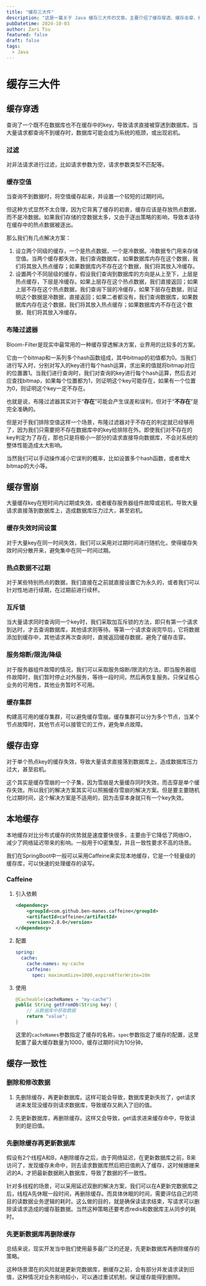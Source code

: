 ```yaml
---
title: "缓存三大件"
description: "这是一篇关于 Java 缓存三大件的文章。主要介绍了缓存穿透、缓存击穿、缓存雪崩的概念和解决方案。"
pubDatetime: 2024-10-03
author: Zari Tsu
featured: false
draft: false
tags:
  - Java
---
```


# 缓存三大件

## 缓存穿透

查询了一个既不在数据库也不在缓存中的key，导致请求直接被穿透到数据库。当大量请求都查询不到缓存时，数据库可能会成为系统的瓶颈，或出现宕机。

### 过滤 

对非法请求进行过滤，比如请求参数为空，请求参数类型不匹配等。

### 缓存空值

当查询不到数据时，将空值缓存起来，并设置一个较短的过期时间。

但这种方式显然不太合理，因为它背离了缓存的初衷，缓存应该是存放热点数据，而不是冷数据。如果我们存储的空数据太多，又由于逐出策略的影响，导致本该待在缓存中的热点数据被逐出。

那么我们有几点解决方案：

1. 设立两个同级的缓存，一个是热点数据，一个是冷数据。冷数据专门用来存储空值。当两个缓存都失效，我们查询数据库，如果数据库内存在这个数据，我们将其放入热点缓存；如果数据库内不存在这个数据，我们将其放入冷缓存。
2. 设置两个不同层级的缓存，假设我们查询到数据库的方向是从上至下，上层是热点缓存，下层是冷缓存。如果上层存在这个热点数据，我们直接返回；如果上层不存在这个热点数据，我们查询下层的冷缓存，如果下层存在数据，则证明这个数据是冷数据，直接返回；如果二者都没有，我们查询数据库，如果数据库内存在这个数据，我们将其放入热点缓存；如果数据库内不存在这个数据，我们将其放入冷缓存。

### 布隆过滤器

Bloom-Filter是现实中最常用的一种缓存穿透解决方案，业界用的比较多的方案。

它由一个bitmap和一系列多个hash函数组成，其中bitmap的初值都为0。当我们进行写入时，分别对写入的key进行每个hash运算，求出来的值就将bitmap对应的位置置1。当我们进行查询时，我们对查询的key进行每个hash运算，然后去对应查找bitmap，如果每个位置都为1，则证明这个key可能存在，如果有一个位置为0，则证明这个key一定不存在。

也就是说，布隆过滤器其实对于“**存在**”可能会产生误差和误判，但对于“**不存在**”是完全准确的。

但是对于我们排除空值这样一个场景，布隆过滤器对于不存在的判定就已经够用了，因为我们只需要把不存在数据库中的key给排除在外。即使我们对不存在的key判定为了存在，那也只是将极小一部分的请求直接导向数据库，不会对系统的整体性能造成太大影响。

当然我们可以手动操作减小它误判的概率，比如设置多个hash函数，或者增大bitmap的大小等。

## 缓存雪崩

大量缓存key在短时间内过期或失效，或者缓存服务器组件故障或宕机，导致大量请求直接落到数据库上，造成数据库压力过大，甚至宕机。

### 缓存失效时间设置

对于大量key在同一时间失效，我们可以采用对过期时间进行随机化，使得缓存失效时间分散开来，避免集中在同一时间过期。

### 热点数据不过期

对于某些特别热点的数据，我们直接在之前就直接设置它为永久的，或者我们可以针对性地进行续期，在过期前进行续杯。

### 互斥锁

当大量请求同时查询同一个key时，我们采取加互斥锁的方法，即只有第一个请求到达时，才去查询数据库，其他请求则等待。等第一个请求查询完毕后，它将数据添加到缓存中，其他请求再次查询时，直接返回缓存数据，避免了缓存击穿。

### 服务熔断/限流/降级

对于服务器组件故障的情况，我们可以采取服务熔断/限流的方法，即当服务器组件故障时，我们暂时停止对外服务，等待一段时间，然后再恢复服务。只保证核心业务的可用性，其他业务暂时不可用。

### 缓存集群

构建高可用的缓存集群，可以避免缓存雪崩。缓存集群可以分为多个节点，当某个节点故障时，其他节点可以接管它的工作，避免单点故障。

## 缓存击穿

对于单个热点key的缓存失效，导致大量请求直接落到数据库上，造成数据库压力过大，甚至宕机。

这个其实是缓存雪崩的一个子集，因为雪崩是大量缓存同时失效，而击穿是单个缓存失效。所以我们的解决方案其实可以照搬缓存雪崩的解决方案。但是要主要随机化过期时间，这个解决方案是不适用的，因为击穿本身就只有一个key失效。

## 本地缓存

本地缓存对比分布式缓存的优势就是速度要快很多，主要由于它降低了网络IO，减少了网络延迟带来的影响。一般用于IO密集型，并且一致性要求不高的场景。

我们在SpringBoot中一般可以采用Caffeine来实现本地缓存，它是一个轻量级的缓存库，可以快速的处理缓存的读写。

### Caffeine

1. 引入依赖

   ```xml
   <dependency>
       <groupId>com.github.ben-manes.caffeine</groupId>
       <artifactId>caffeine</artifactId>
       <version>2.8.0</version>
   </dependency>
   ```

2. 配置

   ```yaml
   spring:
     cache:
       cache-names: my-cache
       caffeine:
         spec: maximumSize=1000,expireAfterWrite=10m
   ```

3. 使用

   ```java
   @Cacheable(cacheNames = "my-cache")
   public String getFromDb(String key) {
       // 从数据库中获取数据
       return "value";
   }
   ```

   这里的`cacheNames`参数指定了缓存的名称，`spec`参数指定了缓存的配置，这里配置了最大缓存数量为1000，缓存过期时间为10分钟。

## 缓存一致性

### 删除和修改数据

1. 先删除缓存，再更新数据库。这样可能会导致，数据库更新失败了，get请求进来发现没缓存则请求数据库，导致缓存又刷入了旧的值。

2. 先更新数据库，再删除缓存。这样又会导致，get请求进来缓存命中，导致读到的是旧值。

### 先删除缓存再更新数据库

假设有2个线程A和B，A删除缓存之后，由于网络延迟，在更新数据库之前，B来访问了，发现缓存未命中，则去请求数据库然后把旧值刷入了缓存，这时候姗姗来迟的A，才把最新数据刷入数据库，导致了数据的不一致性。

针对多线程的场景，可以采用延迟双删的解决方案，我们可以在A更新完数据库之后，线程A先休眠一段时间，再删除缓存。而具体休眠的时间，需要评估自己的项目的读数据业务逻辑的耗时。这么做的目的，就是确保读请求结束，写请求可以删除读请求造成的缓存脏数据。当然这种策略还要考虑redis和数据库主从同步的耗时。

### 先更新数据库再删除缓存

总结来说，现实开发当中我们使用最多最广泛的还是，先更新数据库再删除缓存的策略。

这种场景潜在的风险就是更新完数据库，删缓存之前，会有部分并发请求读到旧值，这种情况对业务影响较小，可以通过重试机制，保证缓存能得到删除。
